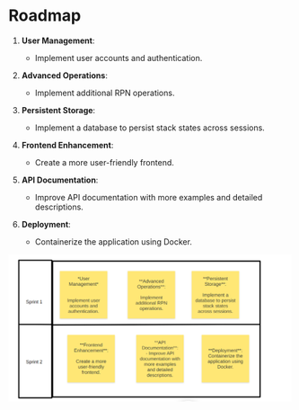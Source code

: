 # Roadmap

1. **User Management**:
    - Implement user accounts and authentication.

2. **Advanced Operations**:
    - Implement additional RPN operations.

3. **Persistent Storage**:
    - Implement a database to persist stack states across sessions.

4. **Frontend Enhancement**:
    - Create a more user-friendly frontend.

5. **API Documentation**:
    - Improve API documentation with more examples and detailed descriptions.

6. **Deployment**:
    - Containerize the application using Docker.

![img.png](resources/img.png)